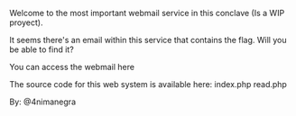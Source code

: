 Welcome to the most important webmail service in this conclave (Is a WIP proyect).

It seems there's an email within this service that contains the flag. Will you be able to find it?

You can access the webmail here

The source code for this web system is available here: index.php read.php

By: @4nimanegra
